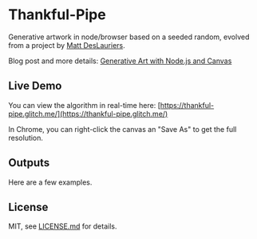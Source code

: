 # Thankful-Pipe


Generative artwork in node/browser based on a seeded random, 
evolved from a project by [Matt DesLauriers](https://github.com/mattdesl).

Blog post and more details: [Generative Art with Node.js and Canvas](http://mattdesl.svbtle.com/generative-art-with-nodejs-and-canvas)

## Live Demo
You can view the algorithm in real-time here: [https://thankful-pipe.glitch.me/](https://thankful-pipe.glitch.me/)

In Chrome, you can right-click the canvas an "Save As" to get the full resolution.

## Outputs
Here are a few examples.


## License
MIT, see [LICENSE.md](https://glitch.com/edit/#!/color-wander?path=LICENSE.md:1:0) for details.
